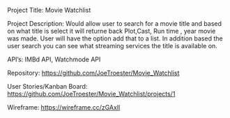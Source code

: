 Project Title: Movie Watchlist 

Project Description:  Would allow user to search for a movie title and based on what title is select it will returne back Plot,Cast, Run time , year movie was made.  User will have the option add that to a list.  In addition based the user search you can see what streaming services the title is available on.

API’s: IMBd API, Watchmode API

Repository: https://github.com/JoeTroester/Movie_Watchlist

User Stories/Kanban Board: https://github.com/JoeTroester/Movie_Watchlist/projects/1

Wireframe: https://wireframe.cc/zGAxlI
